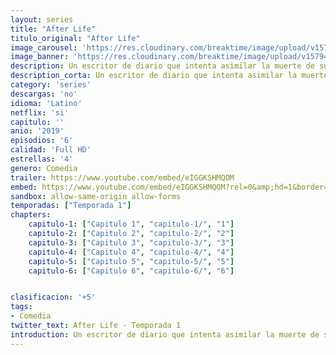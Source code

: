 ```yaml
---
layout: series
title: "After Life"
titulo_original: "After Life"
image_carousel: 'https://res.cloudinary.com/breaktime/image/upload/v1579458184/after-min_j6sn0n.jpg'
image_banner: 'https://res.cloudinary.com/breaktime/image/upload/v1579458188/image5c79bdf108cfd-min_d4rl62.jpg'
description: Un escritor de diario que intenta asimilar la muerte de su esposa adopta una personalidad arisca para alejar a cualquier persona que quiera ayudarlo.
description_corta: Un escritor de diario que intenta asimilar la muerte de su esposa adopta una personalidad arisca para alejar a cualquier persona que quiera ayudarlo.
category: 'series'
descargas: 'no'
idioma: 'Latino'
netflix: 'si'
capitulo: ''
anio: '2019'
episodios: '6'
calidad: 'Full HD'
estrellas: '4'
genero: Comedia
trailer: https://www.youtube.com/embed/eIGGKSHMQOM
embed: https://www.youtube.com/embed/eIGGKSHMQOM?rel=0&amp;hd=1&border=0&wmode=opaque&enablejsapi=1&modestbranding=1&controls=1&showinfo=1
sandbox: allow-same-origin allow-forms
temporadas: ["Temporada 1"]
chapters:
    capitulo-1: ["Capitulo 1", "capitulo-1/", "1"]
    capitulo-2: ["Capitulo 2", "capitulo-2/", "2"]
    capitulo-3: ["Capitulo 3", "capitulo-3/", "3"]
    capitulo-4: ["Capitulo 4", "capitulo-4/", "4"]
    capitulo-5: ["Capitulo 5", "capitulo-5/", "5"]
    capitulo-6: ["Capitulo 6", "capitulo-6/", "6"]


clasificacion: '+5'
tags:
- Comedia
twitter_text: After Life - Temporada 1
introduction: Un escritor de diario que intenta asimilar la muerte de su esposa adopta una personalidad arisca para alejar a cualquier persona que quiera ayudarlo.
---
```












